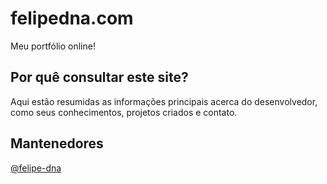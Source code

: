 # felipedna.com

Meu portfólio online!

## Por quê consultar este site?

Aqui estão resumidas as informações principais acerca do desenvolvedor, como seus conhecimentos, projetos criados e contato.

## Mantenedores

[@felipe-dna](mailto:felipedavidamador@gmailcom)
